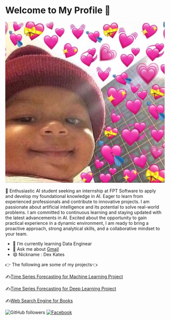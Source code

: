 # Welcome to My Profile 👋
![Profile Picture](https://github.com/Honpg/Honpg/blob/main/avatar_love.jpg)

🙌 Enthusiastic AI student seeking an internship at FPT Software to apply and develop my foundational
knowledge in AI. Eager to learn from experienced professionals and contribute to innovative projects.
I am passionate about artificial intelligence and its potential to solve real-world problems. I am
committed to continuous learning and staying updated with the latest advancements in AI. Excited
about the opportunity to gain practical experience in a dynamic environment, I am ready to bring a
proactive approach, strong analytical skills, and a collaborative mindset to your team.

- 🔭 I’m currently learning  Data Enginear
- 💬 Ask me about [Gmail](nguyenvanhon732k3@gmail.com)
- 😄 Nickname : Dex Kates

 👉 The following are some of my projects👈
 
 ✍️[Time Series Forecasting for Machine Learning Project](https://github.com/Honpg/Machine-Learning)
 
 ✍️[Time Series Forecasting for Deep Learning Project](https://github.com/Honpg/Deep-Learing)

 ✍️[Web Search Engine for Books](https://github.com/Honpg/Web-search-engineer)

 ![GitHub followers](https://img.shields.io/github/followers/Honpg?label=Follow&style=social)
 [![Facebook](https://img.shields.io/badge/Facebook-Profile-blue?style=flat-square)](https://www.facebook.com/Minh1a1eo.org/)


  
<!--
**Honpg/Honpg** is a ✨ _special_ ✨ repository because its `README.md` (this file) appears on your GitHub profile.

Here are some ideas to get you started:

- 🔭 I’m currently working on ...
- 🌱 I’m currently learning ...
- 👯 I’m looking to collaborate on ...
- 🤔 I’m looking for help with ...
- 💬 Ask me about ...
- 📫 How to reach me: ...
- 😄 Pronouns: ...
- ⚡ Fun fact: ...
-->
